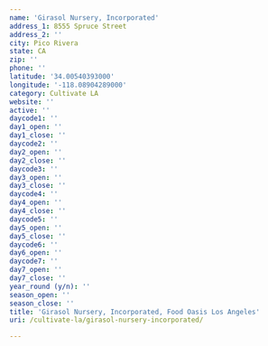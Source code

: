 ```yaml
---
name: 'Girasol Nursery, Incorporated'
address_1: 8555 Spruce Street
address_2: ''
city: Pico Rivera
state: CA
zip: ''
phone: ''
latitude: '34.00540393000'
longitude: '-118.08904289000'
category: Cultivate LA
website: ''
active: ''
daycode1: ''
day1_open: ''
day1_close: ''
daycode2: ''
day2_open: ''
day2_close: ''
daycode3: ''
day3_open: ''
day3_close: ''
daycode4: ''
day4_open: ''
day4_close: ''
daycode5: ''
day5_open: ''
day5_close: ''
daycode6: ''
day6_open: ''
daycode7: ''
day7_open: ''
day7_close: ''
year_round (y/n): ''
season_open: ''
season_close: ''
title: 'Girasol Nursery, Incorporated, Food Oasis Los Angeles'
uri: /cultivate-la/girasol-nursery-incorporated/

---
```

